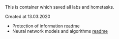 This is container which saved all labs and hometasks.

Created at 13.03.2020

- Protection of information [readme](./protection_of_information/README.md)
- Neural network models and algorithms [readme](./neural_network/README.md)
